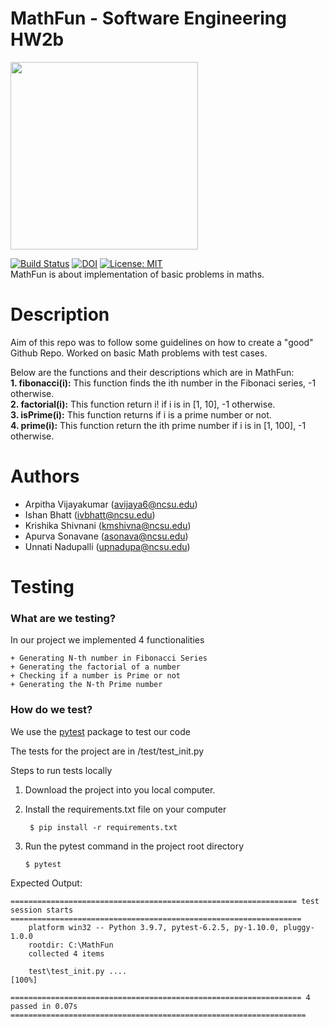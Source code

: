 # MathFun - Software Engineering HW2b
<img src="https://github.com/Krishika510/MathFun/blob/main/MathFun/GIF0209.gif" width="300px">

[![Build Status](https://app.travis-ci.com/Krishika510/MathFun.svg?branch=main)](https://app.travis-ci.com/Krishika510/MathFun)
[![DOI](https://zenodo.org/badge/400883811.svg)](https://zenodo.org/badge/latestdoi/400883811) 
[![License: MIT](https://img.shields.io/badge/License-MIT-yellow.svg)](https://opensource.org/licenses/MIT) <br />
MathFun is about implementation of basic problems in maths.  

# Description
Aim of this repo was to follow some guidelines on how to create a "good" Github Repo. Worked on basic Math problems with test cases.

Below are the functions and their descriptions which are in MathFun:  
**1. fibonacci(i):** This function finds the ith number in the Fibonaci series, -1 otherwise.  
**2. factorial(i):** This function return i! if i is in [1, 10], -1 otherwise.  
**3. isPrime(i):** This function returns if i is a prime number or not.  
**4. prime(i):** This function return the ith prime number if i is in [1, 100], -1 otherwise.  

# Authors
- Arpitha Vijayakumar (avijaya6@ncsu.edu)
- Ishan Bhatt (ivbhatt@ncsu.edu)
- Krishika Shivnani (kmshivna@ncsu.edu)
- Apurva Sonavane (asonava@ncsu.edu)
- Unnati Nadupalli (upnadupa@ncsu.edu)


# Testing

### What are we testing? 

In our project we implemented 4 functionalities

    + Generating N-th number in Fibonacci Series
    + Generating the factorial of a number
    + Checking if a number is Prime or not
    + Generating the N-th Prime number
    


### How do we test?

We use the  [pytest](https://docs.pytest.org/en/stable/index.html) package to test our code
        
The tests for the project are in /test/test_init.py

Steps to run tests locally
        
1. Download the project into you local computer.
2. Install the requirements.txt file on your computer

    <code> $ pip install -r requirements.txt</code>

3. Run the pytest command in the project root directory

    <code>$  pytest</code>

Expected Output:

    ================================================================ test session starts =================================================================
        platform win32 -- Python 3.9.7, pytest-6.2.5, py-1.10.0, pluggy-1.0.0
        rootdir: C:\MathFun
        collected 4 items                                                                                                                                     

        test\test_init.py ....                                                                                                                          [100%]

    ================================================================= 4 passed in 0.07s ==================================================================


